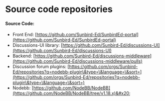 # Source code repositories

#### Source Code:

* Front End:  [https://github.com/Sunbird-Ed/SunbirdEd-portal](https://github.com/Sunbird-Ed/SunbirdEd-portal)
* Discussions-UI library: [https://github.com/Sunbird-Ed/discussions-UI](https://github.com/Sunbird-Ed/discussions-UI)
* Backend:  [https://github.com/Sunbird-Ed/discussions-middleware](https://github.com/Sunbird-Ed/discussions-middleware/pulls)
* Discussion forum plugins:  [https://github.com/orgs/Sunbird-Ed/repositories?q=nodebb-plugin\&type=\&language=\&sort=](https://github.com/orgs/Sunbird-Ed/repositories?q=nodebb-plugin\&type=\&language=\&sort=)
* Nodebb:  [https://github.com/NodeBB/NodeBB](https://github.com/NodeBB/NodeBB/tree/v1.18.x)&#x20;

